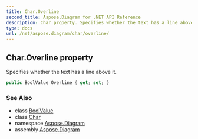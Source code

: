 ```yaml
---
title: Char.Overline
second_title: Aspose.Diagram for .NET API Reference
description: Char property. Specifies whether the text has a line above it
type: docs
url: /net/aspose.diagram/char/overline/
---
```

## Char.Overline property

Specifies whether the text has a line above it.

```csharp
public BoolValue Overline { get; set; }
```

### See Also

* class [BoolValue](../../boolvalue/)
* class [Char](../)
* namespace [Aspose.Diagram](../../char/)
* assembly [Aspose.Diagram](../../../)


